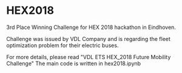# HEX2018

3rd Place Winning Challenge for HEX 2018 hackathon in Eindhoven.

Challenge was issued by VDL Company and is regarding the fleet optimization problem for their electric buses.

For more details, please read "VDL ETS HEX_2018 Future Mobility Challenge"
The main code is written in hex2018.ipynb

